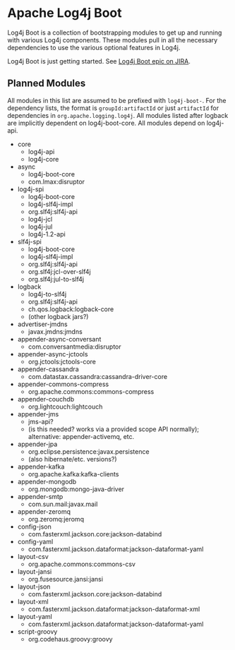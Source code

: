 # Apache Log4j Boot

Log4j Boot is a collection of bootstrapping modules to get up and running with
various Log4j components. These modules pull in all the necessary dependencies
to use the various optional features in Log4j.

Log4j Boot is just getting started. See [Log4j Boot epic on JIRA][boot-jira].

## Planned Modules

All modules in this list are assumed to be prefixed with `log4j-boot-`. For the
dependency lists, the format is `groupId:artifactId` or just `artifactId` for
dependencies in `org.apache.logging.log4j`. All modules listed after logback are
implicitly dependent on log4j-boot-core. All modules depend on log4j-api.

* core
  - log4j-api
  - log4j-core
* async
  - log4j-boot-core
  - com.lmax:disruptor
* log4j-spi
  - log4j-boot-core
  - log4j-slf4j-impl
  - org.slf4j:slf4j-api
  - log4j-jcl
  - log4j-jul
  - log4j-1.2-api
* slf4j-spi
  - log4j-boot-core
  - log4j-slf4j-impl
  - org.slf4j:slf4j-api
  - org.slf4j:jcl-over-slf4j
  - org.slf4j:jul-to-slf4j
* logback
  - log4j-to-slf4j
  - org.slf4j:slf4j-api
  - ch.qos.logback:logback-core
  - (other logback jars?)
* advertiser-jmdns
  - javax.jmdns:jmdns
* appender-async-conversant
  - com.conversantmedia:disruptor
* appender-async-jctools
  - org.jctools:jctools-core
* appender-cassandra
  - com.datastax.cassandra:cassandra-driver-core
* appender-commons-compress
  - org.apache.commons:commons-compress
* appender-couchdb
  - org.lightcouch:lightcouch
* appender-jms
  - jms-api?
  - (is this needed? works via a provided scope API normally); alternative: appender-activemq, etc.
* appender-jpa
  - org.eclipse.persistence:javax.persistence
  - (also hibernate/etc. versions?)
* appender-kafka
  - org.apache.kafka:kafka-clients
* appender-mongodb
  - org.mongodb:mongo-java-driver
* appender-smtp
  - com.sun.mail:javax.mail
* appender-zeromq
  - org.zeromq:jeromq
* config-json
  - com.fasterxml.jackson.core:jackson-databind
* config-yaml
  - com.fasterxml.jackson.dataformat:jackson-dataformat-yaml
* layout-csv
  - org.apache.commons:commons-csv
* layout-jansi
  - org.fusesource.jansi:jansi
* layout-json
  - com.fasterxml.jackson.core:jackson-databind
* layout-xml
  - com.fasterxml.jackson.dataformat:jackson-dataformat-xml
* layout-yaml
  - com.fasterxml.jackson.dataformat:jackson-dataformat-yaml
* script-groovy
  - org.codehaus.groovy:groovy

[boot-jira]: https://issues.apache.org/jira/browse/LOG4J2-1775
